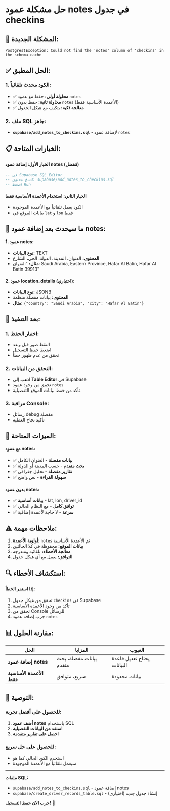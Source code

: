 # حل مشكلة عمود notes في جدول checkins

## 🚨 **المشكلة الجديدة:**
```
PostgrestException: Could not find the 'notes' column of 'checkins' in the schema cache
```

## ✅ **الحل المطبق:**

### **1. الكود محدث تلقائياً:**
- ✅ **محاولة أولى:** حفظ مع عمود `notes`
- ✅ **محاولة ثانية:** حفظ بدون `notes` (الأعمدة الأساسية فقط)
- ✅ **معالجة ذكية:** يتكيف مع هيكل الجدول

### **2. ملف SQL جاهز:**
- **`supabase/add_notes_to_checkins.sql`** - لإضافة عمود `notes`

## 📋 **الخيارات المتاحة:**

#### **الخيار الأول: إضافة عمود notes (مُفضل)**
```sql
-- في Supabase SQL Editor
-- انسخ محتوى: supabase/add_notes_to_checkins.sql
-- اضغط Run
```

#### **الخيار الثاني: استخدام الأعمدة الأساسية فقط**
- الكود يعمل تلقائياً مع الأعمدة الموجودة
- بيانات الموقع في `lat` و `lon` فقط

## 🔧 **ما سيحدث بعد إضافة عمود notes:**

#### **1. عمود notes:**
- **نوع البيانات:** TEXT
- **المحتوى:** العنوان، المدينة، الدولة، الحي، الشارع
- **مثال:** "العنوان: Saudi Arabia, Eastern Province, Hafar Al Batin, Hafar Al Batin 39913"

#### **2. عمود location_details (اختياري):**
- **نوع البيانات:** JSONB
- **المحتوى:** بيانات مفصلة منظمة
- **مثال:** `{"country": "Saudi Arabia", "city": "Hafar Al Batin"}`

## 🚀 **بعد التنفيذ:**

### **1. اختبار الحفظ:**
- التقط صور قبل وبعد
- اضغط حفظ التسجيل
- تحقق من عدم ظهور خطأ

### **2. التحقق من البيانات:**
- اذهب إلى **Table Editor** في Supabase
- تحقق من وجود عمود `notes`
- تأكد من حفظ بيانات الموقع التفصيلية

### **3. مراقبة Console:**
- رسائل debug مفصلة
- تأكيد نجاح العملية

## 📱 **الميزات المتاحة:**

#### **مع عمود notes:**
- ✅ **بيانات مفصلة** - العنوان الكامل
- ✅ **بحث متقدم** - حسب المدينة أو الدولة
- ✅ **تقارير مفصلة** - تحليل جغرافي
- ✅ **سهولة القراءة** - نص واضح

#### **بدون عمود notes:**
- ✅ **بيانات أساسية** - lat, lon, driver_id
- ✅ **توافق كامل** - مع النظام الحالي
- ✅ **سرعة** - لا حاجة لأعمدة إضافية

## ⚠️ **ملاحظات مهمة:**

1. **أولوية الأعمدة:** `notes` ثم الأعمدة الأساسية
2. **بيانات الموقع:** محفوظة في كلا الحالتين
3. **معالجة الأخطاء:** تلقائية ومتدرجة
4. **التوافق:** يعمل مع أي هيكل جدول

## 🔍 **استكشاف الأخطاء:**

#### **إذا استمر الخطأ:**
1. تحقق من هيكل جدول `checkins` في Supabase
2. تأكد من وجود الأعمدة الأساسية
3. تحقق من Console للرسائل
4. جرب إضافة عمود `notes`

## 📊 **مقارنة الحلول:**

| الحل | المزايا | العيوب |
|------|----------|---------|
| **إضافة عمود notes** | بيانات مفصلة، بحث متقدم | يحتاج تعديل قاعدة البيانات |
| **الأعمدة الأساسية فقط** | سريع، متوافق | بيانات محدودة |

## 🎯 **التوصية:**

### **للحصول على أفضل تجربة:**
1. **أضف عمود notes** باستخدام SQL
2. **استفد من البيانات التفصيلية**
3. **احصل على تقارير متقدمة**

### **للحصول على حل سريع:**
- استخدم الكود الحالي كما هو
- سيعمل تلقائياً مع الأعمدة الموجودة

---

**ملفات SQL:**
- `supabase/add_notes_to_checkins.sql` - إضافة عمود notes
- `supabase/create_driver_records_table.sql` - إنشاء جدول جديد (اختياري)

**جرب الآن حفظ التسجيل!** 🎯
